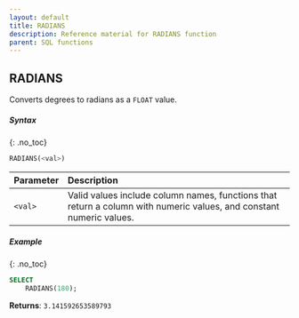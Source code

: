 ```yaml
---
layout: default
title: RADIANS
description: Reference material for RADIANS function
parent: SQL functions
---
```


## RADIANS

Converts degrees to radians as a `FLOAT` value.

##### Syntax
{: .no_toc}

```sql
​​RADIANS(<val>) ​​
```

| Parameter | Description                                                                                                         |
| :--------- | :------------------------------------------------------------------------------------------------------------------- |
| `<val>`   | Valid values include column names, functions that return a column with numeric values, and constant numeric values. |

##### Example
{: .no_toc}

```sql
SELECT
    RADIANS(180);
```

**Returns**: `3.141592653589793`
